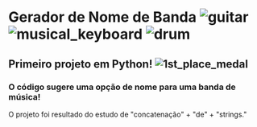 # Gerador de Nome de Banda ![guitar](https://github.githubassets.com/images/icons/emoji/unicode/1f3b8.png) ![musical_keyboard](https://github.githubassets.com/images/icons/emoji/unicode/1f3b9.png) ![drum](https://github.githubassets.com/images/icons/emoji/unicode/1f941.png)

## Primeiro projeto em Python! ![1st_place_medal](https://github.githubassets.com/images/icons/emoji/unicode/1f947.png)

### O código sugere uma opção de nome para uma banda de música!

O projeto foi resultado do estudo de "concatenação" + "de" + "strings."